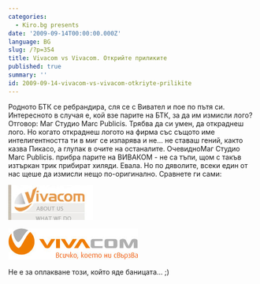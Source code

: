 ```yaml
---
categories:
  - Kiro.bg presents
date: '2009-09-14T00:00:00.000Z'
language: BG
slug: /?p=354
title: Vivacom vs Vivacom. Открийте приликите
published: true
summary: ''
id: 2009-09-14-vivacom-vs-vivacom-otkriyte-prilikite
---
```


Родното БТК се ребрандира, сля се с Вивател и пое по пътя си. Интересното в случая е, кой взе парите на БТК, за да им измисли лого? Отговор: Маг Студио Marc Publicis. Трябва да си умен, да откраднеш лого. Но когато откраднеш логото на фирма със същото име интелигентността ти в миг се изпарява и не... не ставаш гений, както казва Пикасо, а глупак в очите на останалите. ОчевидноМаг Студио Marc Publicis. прибра парите на ВИВАКОМ - не са тъпи, щом с такъв изтъркан трик прибират хиляди. Евала. Но по дяволите, всеки един от нас щеше да измисли нещо по-оригинално. Сравнете ги сами: 

![Picture-1](https://raw.githubusercontent.com/kirilchristov/blog_images/main/2009/09/Picture-1.jpg)

 

![vivacom_bg](https://raw.githubusercontent.com/kirilchristov/blog_images/main/2009/09/vivacom_bg.jpg)

 Не е за оплакване този, който яде баницата... ;)
